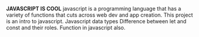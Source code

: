 **JAVASCRIPT IS COOL**
javascript is a programming language that has a variety of functions that cuts across web dev and app creation. This project is an intro to javascript. Javascript data types Difference between let and const and their roles. Function in javascript also.
